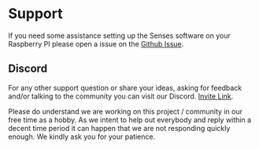 # Support

If you need some assistance setting up the Senses software on your Raspberry PI please open a issue on the [Github Issue](https://github.com/senses-smart-mirror/senses-docs/issues). 

## Discord

For any other support question or share your ideas, asking for feedback and/or talking to the community you can visit our Discord. [Invite Link](https://discord.gg/mRtYr9W7bY).

Please do understand we are working on this project / community in our free time as a hobby. As we intent to help out everybody and reply within a decent time period it can happen that we are not responding quickly enough. We kindly ask you for your patience. 